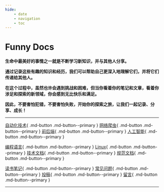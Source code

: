 ```yaml
---
hide:
    - date
    - navigation
    - toc
---
```


# Funny Docs

**生命中最美好的事情之一就是不断学习新知识，并与其他人分享。**

**通过记录这些有趣的知识和经历，我们可以帮助自己更深入地理解它们，并将它们传递给其他人。**

**在这个过程中，虽然也许会遇到挑战和困难，但当你看着你的笔记和文章，看着你涉足和探索的新领域，你会感到无比快乐和满足。**

**因此，不要害怕犯错，不要害怕失败，开始你的探索之旅，让我们一起记录、分享、成长！**

---------------------------

[自动化技术](/docs/自动化技术){ .md-button .md-button--primary }
[网络爬虫](/docs/网络爬虫){ .md-button .md-button--primary }
[前后端](/docs/前后端){ .md-button .md-button--primary }
[人工智能](/docs/人工智能){ .md-button .md-button--primary }

[编程语言](/docs/编程语言){ .md-button .md-button--primary }
[Linux](/docs/Linux){ .md-button .md-button--primary }
[技术文档](/docs/技术文档){ .md-button .md-button--primary }
[规范文档](/docs/规范文档){ .md-button .md-button--primary }

[读书笔记](/docs/读书笔记){ .md-button .md-button--primary }
[常见问题](/docs/常见问题){ .md-button .md-button--primary }
[投稿](/docs/投稿){ .md-button .md-button--primary }
[留言](/docs/留言){ .md-button .md-button--primary }

---------------------------
